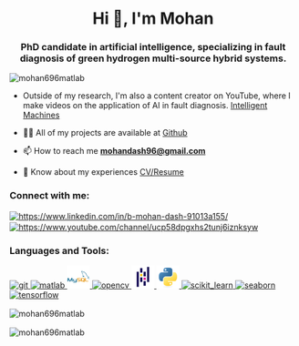 <h1 align="center">Hi 👋, I'm Mohan</h1>
<h3 align="center">PhD candidate in artificial intelligence, specializing in fault diagnosis of green hydrogen multi-source hybrid systems.</h3>

<p align="left"> <img src="https://komarev.com/ghpvc/?username=mohan696matlab&label=Profile%20views&color=0e75b6&style=flat" alt="mohan696matlab" /> </p>

- Outside of my research, I'm also a content creator on YouTube, where I make videos on the application of AI in fault diagnosis. [Intelligent Machines](https://www.youtube.com/channel/UCp58dPGXhs2TuNJ6izNKsYw)

- 👨‍💻 All of my projects are available at [Github](https://github.com/mohan696matlab)

- 📫 How to reach me **mohandash96@gmail.com**

- 📄 Know about my experiences [CV/Resume](https://drive.google.com/file/d/1sWVCaLrZCA8f-aHj5ROeIKf5wi-KoLIw/view?usp=share_link)

<h3 align="left">Connect with me:</h3>
<p align="left">
<a href="https://linkedin.com/in/https://www.linkedin.com/in/b-mohan-dash-91013a155/" target="blank"><img align="center" src="https://raw.githubusercontent.com/rahuldkjain/github-profile-readme-generator/master/src/images/icons/Social/linked-in-alt.svg" alt="https://www.linkedin.com/in/b-mohan-dash-91013a155/" height="30" width="40" /></a>
<a href="https://www.youtube.com/c/https://www.youtube.com/channel/ucp58dpgxhs2tunj6iznksyw" target="blank"><img align="center" src="https://raw.githubusercontent.com/rahuldkjain/github-profile-readme-generator/master/src/images/icons/Social/youtube.svg" alt="https://www.youtube.com/channel/ucp58dpgxhs2tunj6iznksyw" height="30" width="40" /></a>
</p>

<h3 align="left">Languages and Tools:</h3>
<p align="left"> <a href="https://git-scm.com/" target="_blank" rel="noreferrer"> <img src="https://www.vectorlogo.zone/logos/git-scm/git-scm-icon.svg" alt="git" width="40" height="40"/> </a> <a href="https://www.mathworks.com/" target="_blank" rel="noreferrer"> <img src="https://upload.wikimedia.org/wikipedia/commons/2/21/Matlab_Logo.png" alt="matlab" width="40" height="40"/> </a> <a href="https://www.mysql.com/" target="_blank" rel="noreferrer"> <img src="https://raw.githubusercontent.com/devicons/devicon/master/icons/mysql/mysql-original-wordmark.svg" alt="mysql" width="40" height="40"/> </a> <a href="https://opencv.org/" target="_blank" rel="noreferrer"> <img src="https://www.vectorlogo.zone/logos/opencv/opencv-icon.svg" alt="opencv" width="40" height="40"/> </a> <a href="https://pandas.pydata.org/" target="_blank" rel="noreferrer"> <img src="https://raw.githubusercontent.com/devicons/devicon/2ae2a900d2f041da66e950e4d48052658d850630/icons/pandas/pandas-original.svg" alt="pandas" width="40" height="40"/> </a> <a href="https://www.python.org" target="_blank" rel="noreferrer"> <img src="https://raw.githubusercontent.com/devicons/devicon/master/icons/python/python-original.svg" alt="python" width="40" height="40"/> </a> <a href="https://scikit-learn.org/" target="_blank" rel="noreferrer"> <img src="https://upload.wikimedia.org/wikipedia/commons/0/05/Scikit_learn_logo_small.svg" alt="scikit_learn" width="40" height="40"/> </a> <a href="https://seaborn.pydata.org/" target="_blank" rel="noreferrer"> <img src="https://seaborn.pydata.org/_images/logo-mark-lightbg.svg" alt="seaborn" width="40" height="40"/> </a> <a href="https://www.tensorflow.org" target="_blank" rel="noreferrer"> <img src="https://www.vectorlogo.zone/logos/tensorflow/tensorflow-icon.svg" alt="tensorflow" width="40" height="40"/> </a> </p>

<p><img align="center" src="https://github-readme-stats.vercel.app/api/top-langs?username=mohan696matlab&show_icons=true&locale=en&layout=compact" alt="mohan696matlab" /></p>

<p><img align="center" src="https://github-readme-streak-stats.herokuapp.com/?user=mohan696matlab&" alt="mohan696matlab" /></p>
